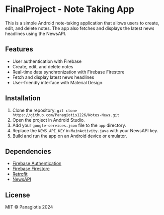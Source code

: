 # FinalProject - Note Taking App

This is a simple Android note-taking application that allows users to create, edit, and delete notes. The app also fetches and displays the latest news headlines using the NewsAPI.

## Features

- User authentication with Firebase
- Create, edit, and delete notes
- Real-time data synchronization with Firebase Firestore
- Fetch and display latest news headlines
- User-friendly interface with Material Design

## Installation

1. Clone the repository:   ```
   git clone https://github.com/Panagiotis1226/Notes-News.git  ```
2. Open the project in Android Studio.
3. Add your `google-services.json` file to the `app` directory.
4. Replace the `NEWS_API_KEY` in `MainActivity.java` with your NewsAPI key.
5. Build and run the app on an Android device or emulator.

## Dependencies

- [Firebase Authentication](https://firebase.google.com/docs/auth)
- [Firebase Firestore](https://firebase.google.com/docs/firestore)
- [Retrofit](https://square.github.io/retrofit/)
- [NewsAPI](https://newsapi.org/)

## License

MIT © Panagiotis 2024
